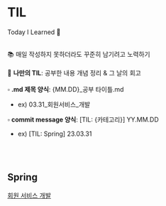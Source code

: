 # TIL
Today I Learned 📝
<br><br>

📚 매일 작성하지 못하더라도 꾸준히 남기려고 노력하기 <br><br>
🐥 **나만의 TIL**: 공부한 내용 개념 정리 & 그 날의 회고 <br><br>
▫️ **.md 제목 양식**: {MM.DD}_공부 타이틀.md <br>
  - ex) 03.31_회원서비스_개발 <br>
  
▫️ **commit message 양식**: [TIL: {카테고리}] YY.MM.DD 
  - ex) [TIL: Spring] 23.03.31

<br><br>

## Spring
[회원 서비스 개발](https://github.com/hyebinnn/TIL/blob/main/Spring/03.31_%ED%9A%8C%EC%9B%90%EC%84%9C%EB%B9%84%EC%8A%A4_%EA%B0%9C%EB%B0%9C.md)
